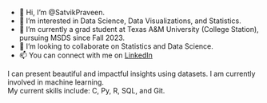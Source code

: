 - 👋 Hi, I’m @SatvikPraveen.
- 👀 I’m interested in Data Science, Data Visualizations, and Statistics.
- 🌱 I’m currently a grad student at Texas A&M University (College Station), pursuing MSDS since Fall 2023.
- 💞️ I’m looking to collaborate on Statistics and Data Science.
- 📫 You can connect with me on <a href="www.linkedin.com/in/satvikpraveen">LinkedIn</a>  

I can present beautiful and impactful insights using datasets. I am currently involved in machine learning.
<br>
My current skills include: C, Py, R, SQL, and Git.
<!---
SatvikPraveen/SatvikPraveen is a ✨ special ✨ repository because its `README.md` (this file) appears on your GitHub profile.
You can click the Preview link to take a look at your changes.
--->
